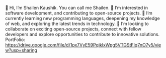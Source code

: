 👋 Hi, I’m Shailen Kaushik. You can call me Shailen.
👀 I’m interested in software development, and contributing to open-source projects.
🌱 I’m currently learning new programming languages, deepening my knowledge of web, and exploring the latest trends in technology.
💞️ I’m looking to collaborate on exciting open-source projects, connect with fellow developers and explore opportunities to contribute to innovative solutions.
  PortFolio: https://drive.google.com/file/d/1px7VyE59PqiklxWpg5VTGStFIq7nO7y5/view?usp=sharing


<!---
Shailenkaushik/Shailenkaushik is a ✨ special ✨ repository because its `README.md` (this file) appears on your GitHub profile.
You can click the Preview link to take a look at your changes.
--->
